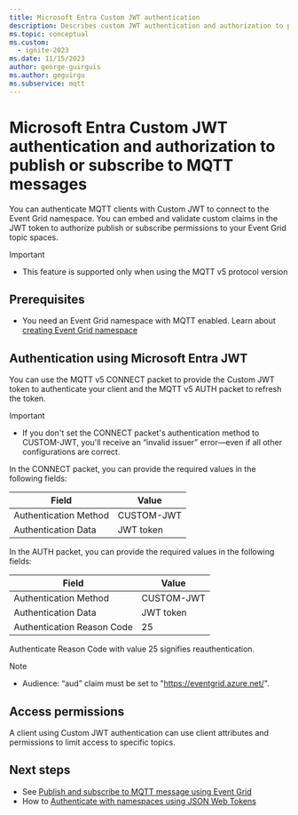 ```yaml
---
title: Microsoft Entra Custom JWT authentication
description: Describes custom JWT authentication and authorization to publish or subscribe to MQTT messages
ms.topic: conceptual
ms.custom:
  - ignite-2023
ms.date: 11/15/2023
author: george-guirguis
ms.author: geguirgu
ms.subservice: mqtt
---
```


# Microsoft Entra Custom JWT authentication and authorization to publish or subscribe to MQTT messages

You can authenticate MQTT clients with Custom JWT to connect to the Event Grid namespace. You can embed and validate custom claims in the JWT token to authorize publish or subscribe permissions to your Event Grid topic spaces.

> [!IMPORTANT]
> - This feature is supported only when using the MQTT v5 protocol version

## Prerequisites
- You need an Event Grid namespace with MQTT enabled.  Learn about [creating Event Grid namespace](/azure/event-grid/create-view-manage-namespaces#create-a-namespace)

<a name='authentication-using-azure-ad-jwt'></a>

## Authentication using Microsoft Entra JWT
You can use the MQTT v5 CONNECT packet to provide the Custom JWT token to authenticate your client and the MQTT v5 AUTH packet to refresh the token.  

> [!IMPORTANT]
> - If you don't set the CONNECT packet's authentication method to CUSTOM-JWT, you'll receive an “invalid issuer” error—even if all other configurations are correct.

In the CONNECT packet, you can provide the required values in the following fields:

|Field  | Value  |
|---------|---------|
|Authentication Method | CUSTOM-JWT |
|Authentication Data | JWT token |

In the AUTH packet, you can provide the required values in the following fields:

|Field | Value |
|---------|---------|
| Authentication Method | CUSTOM-JWT |
| Authentication Data | JWT token |
| Authentication Reason Code | 25 |
 
Authenticate Reason Code with value 25 signifies reauthentication.

> [!NOTE]
> - Audience: “aud” claim must be set to "https://eventgrid.azure.net/".

## Access permissions
A client using Custom JWT authentication can use client attributes and permissions to limit access to specific topics.

## Next steps
- See [Publish and subscribe to MQTT message using Event Grid](mqtt-publish-and-subscribe-portal.md)
- How to [Authenticate with namespaces using JSON Web Tokens](authenticate-with-namespaces-using-json-web-tokens.md)
